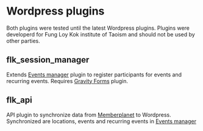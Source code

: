 # Wordpress plugins
Both plugins were tested until the latest Wordpress plugins. Plugins were developerd for Fung Loy Kok institute of Taoism and should not be used by other parties.

## flk_session_manager
Extends [Events manager](https://wordpress.org/plugins/events-manager/) plugin to register participants for events and recurring events. Requires [Gravity Forms](https://www.gravityforms.com/) plugin. 

## flk_api
API plugin to synchronize data from [Memberplanet](https://www.memberplanet.com/#/) to Wordpress. Synchronized are locations, events and recurring events in [Events manager](https://wordpress.org/plugins/events-manager/)

